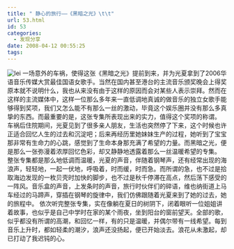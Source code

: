 ```yaml
---
title: " 静心的旅行——《黑暗之光》\t\t"
url: 53.html
id: 53
categories:
  - 发现分享
date: 2008-04-12 00:55:25
tags:
---
```


![lei](../../../images/2008/04/lei.jpg) 一场意外的车祸，使得这张《黑暗之光》提前到来，并为光夏拿到了2006华语音乐传媒大赏最佳国语女歌手。当然在国内甚至港台的主流音乐颁奖晚会上得奖原本就不说明什么，我也从来没有由于这样的原因而会对某些人表示崇拜。然而在这样的主流媒体中，这样一位那么多年来一直低调地真诚的做音乐的独立女歌手能够得到奖项，我们又怎么能不有那么一丝的激动，毕竟这个娱乐圈并没有那么多真挚的东西。而最重要的是，这张专集所表现出来的实力，值得这个奖项的称谓。 车祸后住院期间，光夏见到了很多亲人朋友，生活也突然停了下来，这个时候也许正适合回忆人生的过去和沉淀吧；后来再经历里她妹妹生产的过程，她听到了宝宝那非常有生命力的心跳，感觉到了生命本身那充满了希望的力量。而黑暗之光，便是那么一张弥漫着浓厚回忆色彩，却又静静地透露着那么一丝温暖希望的专集。 整张专集都是那么地低调而温暖，光夏的声音，伴随着钢琴声，还有经常出现的海浪声，轻轻地，一起一伏地，呼吸着，时而缓，时而急。而所谓的急，也不过是拾取海边发现的一枚贝壳时加快的脚步，也不过是秋千停滞在高点，然后荡下感受的一阵风。音乐盒的声音，上发条时的声音，旅行时伙伴们的碎语，维也纳街道上马车经过的马蹄声，穿插在钢琴的旋律中，我们仿佛跟随着光夏来到了她的过去，她的旅程中。 依次听完整张专集，实在像躺在夏日的树阴下，闭着眼听一位姐姐讲着故事，也似乎是自己中学时在家的某个雨夜，坐到阳台的窗前望天。全部的歌，似乎都没有所谓的高潮，和回忆一样，有的只是温暖，并偶尔带有一线希望。每到音乐上升时，都如轻柔的潮汐，浪声还没扬起，便已开始淡去。浪花从未激起，却已打动了我迟钝的心。